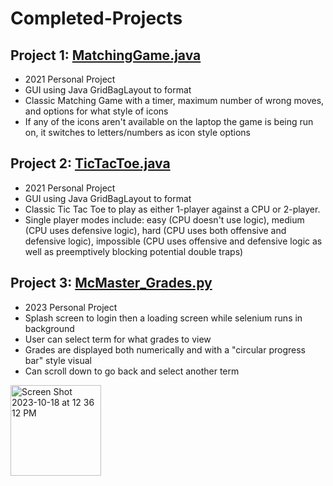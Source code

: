 # Completed-Projects

## Project 1: [MatchingGame.java](Java%20GUIs/MatchingGame.java)

- 2021 Personal Project
- GUI using Java GridBagLayout to format
- Classic Matching Game with a timer, maximum number of wrong moves, and options for what style of icons
- If any of the icons aren't available on the laptop the game is being run on, it switches to letters/numbers as icon style options

## Project 2: [TicTacToe.java](Java%20GUIs/TicTacToe.java)

- 2021 Personal Project
- GUI using Java GridBagLayout to format
- Classic Tic Tac Toe to play as either 1-player against a CPU or 2-player.
- Single player modes include: easy (CPU doesn't use logic), medium (CPU uses defensive logic), hard (CPU uses both offensive and defensive logic), impossible (CPU uses offensive and defensive logic as well as preemptively blocking potential double traps)

## Project 3: [McMaster_Grades.py](McMaster_Grades_App/McMaster_Grades.py)

- 2023 Personal Project
- Splash screen to login then a loading screen while selenium runs in background
- User can select term for what grades to view
- Grades are displayed both numerically and with a "circular progress bar" style visual
- Can scroll down to go back and select another term

<img width="145" alt="Screen Shot 2023-10-18 at 12 36 12 PM" src="https://github.com/kosanj/Completed-Projects/assets/148008365/363c7659-2295-4161-9d4b-d9375f89fca6">

